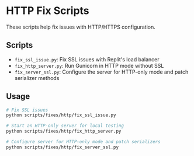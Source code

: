# HTTP Fix Scripts

These scripts help fix issues with HTTP/HTTPS configuration.

## Scripts

- `fix_ssl_issue.py`: Fix SSL issues with Replit's load balancer
- `fix_http_server.py`: Run Gunicorn in HTTP mode without SSL
- `fix_server_ssl.py`: Configure the server for HTTP-only mode and patch serializer methods

## Usage

```bash
# Fix SSL issues
python scripts/fixes/http/fix_ssl_issue.py

# Start an HTTP-only server for local testing
python scripts/fixes/http/fix_http_server.py

# Configure server for HTTP-only mode and patch serializers
python scripts/fixes/http/fix_server_ssl.py
```
